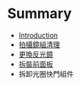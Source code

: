 # Summary

* [Introduction](README.md)
* [拍攝鏡組清理](lens_cleaning.md)
* [更換反光鏡](mirror_replacement.md)
* [拆裝前面板](front_plate.md)
* 拆卸光圈快門組件

